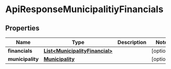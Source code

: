 
# ApiResponseMunicipalitiyFinancials

## Properties
Name | Type | Description | Notes
------------ | ------------- | ------------- | -------------
**financials** | [**List&lt;MunicipalityFinancial&gt;**](MunicipalityFinancial.md) |  |  [optional]
**municipality** | [**Municipality**](Municipality.md) |  |  [optional]



